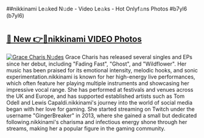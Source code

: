 ##nikkinami Le𝚊ked N𝚞de - Video Le𝚊ks - Hot Onlyf𝚊ns Photos #b7yl6 (b7yl6)

# <h2><a href="https://mediaupload.pro?title=nikkinami&ref=9FEB">🔗 New 👉🔴nikkinami VIDEO Photos</a></h2>

[![Grace Charis N𝚞des](https://i.imgur.com/rIISA9y.gif)](https://mediaupload.pro?title=nikkinami&ref=9FEB)
Grace Charis has released several singles and EPs since her debut, including "Fading Fast", "Ghost", and "Wildflower". Her music has been praised for its emotional intensity, melodic hooks, and sonic experimentation.nikkinami is known for her high-energy live performances, which often feature her playing multiple instruments and showcasing her impressive vocal range. She has performed at festivals and venues across the UK and Europe, and has supported established artists such as Tom Odell and Lewis Capaldi.nikkinami's journey into the world of social media began with her love for gaming. She started streaming on Twitch under the username "GingerBreaker" in 2013, where she gained a small but dedicated following.nikkinami's charisma and infectious energy shone through her streams, making her a popular figure in the gaming community.